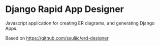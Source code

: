 Django Rapid App Designer
============

Javascript application for creating ER diagrams, and generating Django Apps.

Based on https://github.com/ssuljic/erd-designer
